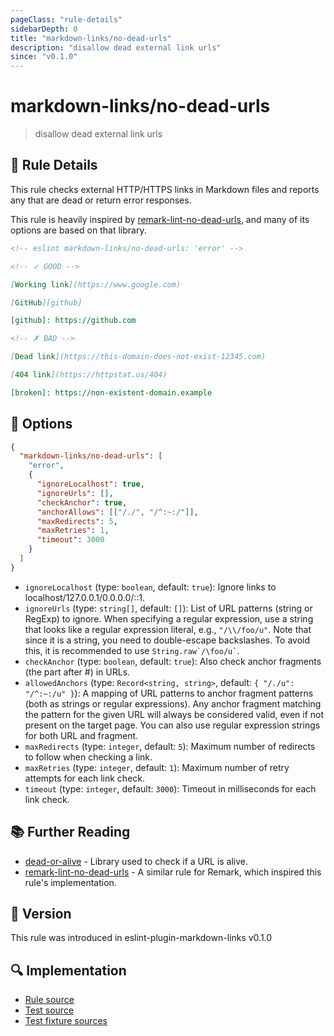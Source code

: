 ```yaml
---
pageClass: "rule-details"
sidebarDepth: 0
title: "markdown-links/no-dead-urls"
description: "disallow dead external link urls"
since: "v0.1.0"
---
```


# markdown-links/no-dead-urls

> disallow dead external link urls

## 📖 Rule Details

This rule checks external HTTP/HTTPS links in Markdown files and reports any that are dead or return error responses.

This rule is heavily inspired by [remark-lint-no-dead-urls], and many of its options are based on that library.

<!-- eslint-skip -->

```md
<!-- eslint markdown-links/no-dead-urls: 'error' -->

<!-- ✓ GOOD -->

[Working link](https://www.google.com)

[GitHub][github]

[github]: https://github.com

<!-- ✗ BAD -->

[Dead link](https://this-domain-does-not-exist-12345.com)

[404 link](https://httpstat.us/404)

[broken]: https://non-existent-domain.example
```

## 🔧 Options

```json
{
  "markdown-links/no-dead-urls": [
    "error",
    {
      "ignoreLocalhost": true,
      "ignoreUrls": [],
      "checkAnchor": true,
      "anchorAllows": [["/./", "/^:~:/"]],
      "maxRedirects": 5,
      "maxRetries": 1,
      "timeout": 3000
    }
  ]
}
```

- `ignoreLocalhost` (type: `boolean`, default: `true`): Ignore links to localhost/127.0.0.1/0.0.0.0/::1.
- `ignoreUrls` (type: `string[]`, default: `[]`): List of URL patterns (string or RegExp) to ignore. When specifying a regular expression, use a string that looks like a regular expression literal, e.g., `"/\\/foo/u"`. Note that since it is a string, you need to double-escape backslashes. To avoid this, it is recommended to use `` String.raw`/\foo/u` ``.
- `checkAnchor` (type: `boolean`, default: `true`): Also check anchor fragments (the part after #) in URLs.
- `allowedAnchors` (type: `Record<string, string>`, default: `{ "/./u": "/^:~:/u" }`): A mapping of URL patterns to anchor fragment patterns (both as strings or regular expressions). Any anchor fragment matching the pattern for the given URL will always be considered valid, even if not present on the target page. You can also use regular expression strings for both URL and fragment.
- `maxRedirects` (type: `integer`, default: `5`): Maximum number of redirects to follow when checking a link.
- `maxRetries` (type: `integer`, default: `1`): Maximum number of retry attempts for each link check.
- `timeout` (type: `integer`, default: `3000`): Timeout in milliseconds for each link check.

## 📚 Further Reading

- [dead-or-alive] - Library used to check if a URL is alive.
- [remark-lint-no-dead-urls] - A similar rule for Remark, which inspired this rule's implementation.

[dead-or-alive]: https://github.com/wooorm/dead-or-alive
[remark-lint-no-dead-urls]: https://github.com/remarkjs/remark-lint-no-dead-urls

## 🚀 Version

This rule was introduced in eslint-plugin-markdown-links v0.1.0

## 🔍 Implementation

- [Rule source](https://github.com/ota-meshi/eslint-plugin-markdown-links/blob/main/src/rules/no-dead-urls.ts)
- [Test source](https://github.com/ota-meshi/eslint-plugin-markdown-links/blob/main/tests/src/rules/no-dead-urls.ts)
- [Test fixture sources](https://github.com/ota-meshi/eslint-plugin-markdown-links/tree/main/tests/fixtures/rules/no-dead-urls)
